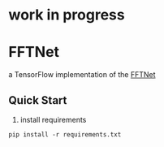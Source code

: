 # work in progress

# FFTNet

a TensorFlow implementation of the [FFTNet](http://gfx.cs.princeton.edu/pubs/Jin_2018_FAR/)

## Quick Start
1. install requirements
```
pip install -r requirements.txt
```

